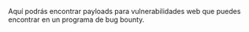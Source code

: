Aquí podrás encontrar payloads para vulnerabilidades web que puedes encontrar en un programa de bug bounty. 
